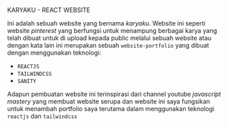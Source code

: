 KARYAKU - REACT WEBSITE

Ini adalah sebuah website yang bernama _karyaku._ Website ini seperti website _pinterest_ yang berfungsi untuk menampung berbagai karya yang telah dibuat untuk di upload kepada public melalui sebuah website atau dengan kata lain ini merupakan sebuah `website-portfolio` yang dibuat dengan menggunakan teknologi:

- `REACTJS`
- `TAILWINDCSS`
- `SANITY`

Adapun pembuatan website ini terinspirasi dari channel youtube _javascript mastery_ yang membuat website serupa dan website ini saya fungsikan untuk menambah portfolio saya terutama dalam menggunakan teknologi `reactjs` dan `tailwindcss`

